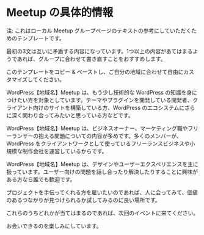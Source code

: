 <!--
# Specific Meetup Info
-->
# Meetup の具体的情報

<!--
Alert: This is a template that may inspire the text for your local Meetup group page.
-->
注: これはローカル Meetup グループページのテキストの参考にしていただくためのテンプレートです。

<!--
Please be aware that the first three paragraphs are mutually exclusive, so if more than one paragraph applies to the group, then we recommend that it is rewritten spefically for the group.
-->
最初の3文は互いに矛盾する内容になっています。1つ以上の内容があてはまるようであれば、グループに合わせて書き直すことをおすすめします。

<!--
Feel free to copy and paste this template and customize it for your area.
-->
このテンプレートをコピー & ペーストし、ご自分の地域に合わせて自由にカスタマイズしてください。

<!--
The WordPress \[your-town\] Meetup caters to people who want to get a little more technical with their WordPress knowledge. Developers who are developing themes and plugins for WordPress, who are building client sites, and who are excited by the idea of getting deeper into the WordPress ecosystem.
-->
WordPress【地域名】Meetup は、もう少し技術的な WordPress の知識を身につけたい方を対象としています。テーマやプラグインを開発している開発者、クライアント向けのサイトを構築している方、WordPress のエコシステムにさらに深く関わり合ってみたいと思っている方などです。

<!--
The WordPress \[your-town\] Meetup often cover issues of business ownership, marketing and freelancing as a large contingent of our membership are running freelance business and small agencies doing WordPress for clients.
-->
WordPress【地域名】Meetup は、ビジネスオーナー、マーケティング職やフリーランサーの抱える問題についての内容が多めです。多くのメンバーが、WordPress をクライアントワークとして使っているフリーランスビジネスや小規模な制作会社を運営しているからです。

<!--
The WordPress \[your-town\] Meetup focuses on design and user experience. We welcome anyone who is interested in discussing and solving user-facing issues.
-->
WordPress【地域名】Meetup は、デザインやユーザーエクスペリエンスを主に扱っています。ユーザー向けの問題を話し合ったり解決したりすることに興味がある方なら誰でも歓迎です。

<!--
If you are looking for someone to work with on a project, it is a great place to meet people and see if you can find a valuable connection.
-->
プロジェクトを手伝ってくれる方を雇いたいのであれば、人に会ってみて、価値のあるつながりが見つけられるか試してみるのに良い場所です。

<!--
If any of this sounds like you, we would love to see you at our next meetup.
-->
これらのうちどれかが当てはまるのであれば、次回のイベントに来てください。

<!--
Hope to see you soon!
-->
お会いできるのを楽しみにしています。
